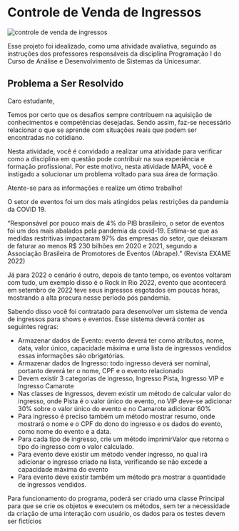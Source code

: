 # Controle de Venda de Ingressos

![controle de venda de ingressos](https://user-images.githubusercontent.com/17755195/189212250-6979acfa-47c7-4687-824e-aaab23125c67.png)

 Esse projeto foi idealizado, como uma atividade avaliativa, seguindo as instruções dos professores responsáveis da disciplina Programação I do Curso de Análise e Desenvolvimento  de Sistemas da Unicesumar.
 
 ## Problema a Ser Resolvido 
 
 Caro estudante,

Temos por certo que os desafios sempre contribuem na aquisição de conhecimentos e competências desejadas. Sendo assim, faz-se necessário relacionar o que se aprende com situações reais que podem ser encontradas no cotidiano.

Nesta atividade, você é convidado a realizar uma atividade para verificar como a disciplina em questão pode contribuir na sua experiência e formação profissional. Por este motivo, nesta atividade MAPA, você é instigado a solucionar um problema voltado para sua área de formação.

Atente-se para as informações e realize um ótimo trabalho!

O setor de eventos foi um dos mais atingidos pelas restrições da pandemia da COVID 19.

“Responsável por pouco mais de 4% do PIB brasileiro, o setor de eventos foi um dos mais abalados pela pandemia da covid-19. Estima-se que as medidas restritivas impactaram 97% das empresas do setor, que deixaram de faturar ao menos R$ 230 bilhões em 2020 e 2021, segundo a Associação Brasileira de Promotores de Eventos (Abrape).” (Revista EXAME 2022)

Já para 2022 o cenário é outro, depois de tanto tempo, os eventos voltaram com tudo, um exemplo disso é o Rock in Rio 2022, evento que acontecerá em setembro de 2022 teve seus ingressos esgotados em poucas horas, mostrando a alta procura nesse período pós pandemia.

Sabendo disso você foi contratado para desenvolver um sistema de venda de ingressos para shows e eventos. Esse sistema deverá conter as seguintes regras:

- Armazenar dados de Evento: evento deverá ter como atributos, nome, data, valor único, capacidade máxima e uma lista de ingressos vendidos essas informações são obrigatórias.
- Armazenar dados de Ingresso: todo ingresso deverá ser nominal, portanto deverá ter o nome, CPF e o evento relacionado
- Devem existir 3 categorias de ingresso, Ingresso Pista, Ingresso VIP e Ingresso Camarote
- Nas classes de Ingressos, devem existir um método de calcular valor do ingresso, onde Pista é o valor único do evento, no VIP deve-se adicionar 30% sobre o valor único do evento e no Camarote adicionar 60%
- Para ingresso é preciso também um método mostrar resumo, onde mostrará o nome e o CPF do dono do ingresso e os dados do evento, como nome do evento e a data.
- Para cada tipo de ingresso, crie um método imprimirValor que retorna o tipo do ingresso com o valor calculado.
- Para evento deve existir um método vender ingresso, no qual irá adicionar o ingresso criado na lista, verificando se não excede a capacidade máxima do evento
- Para evento deve existir também um método pra mostrar a quantidade de ingressos vendidos.

Para funcionamento do programa, poderá ser criado uma classe Principal para que se crie os objetos e executem os métodos, sem ter a necessidade da criação de uma interação com usuário, os dados para os testes devem ser fictícios
